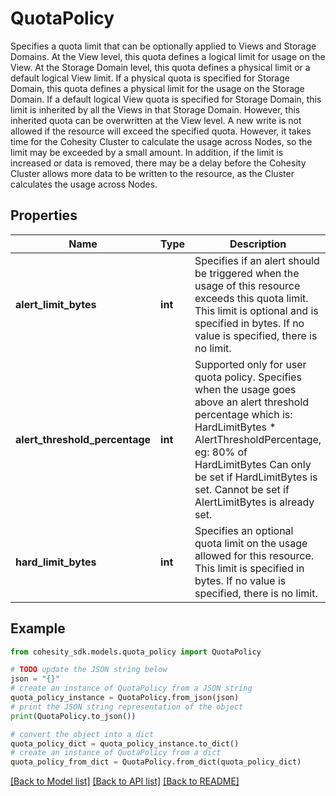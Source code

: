 # QuotaPolicy

Specifies a quota limit that can be optionally applied to Views and Storage Domains. At the View level, this quota defines a logical limit for usage on the View. At the Storage Domain level, this quota defines a physical limit or a default logical View limit. If a physical quota is specified for Storage Domain, this quota defines a physical limit for the usage on the Storage Domain. If a default logical View quota is specified for Storage Domain, this limit is inherited by all the Views in that Storage Domain. However, this inherited quota can be overwritten at the View level. A new write is not allowed if the resource will exceed the specified quota. However, it takes time for the Cohesity Cluster to calculate the usage across Nodes, so the limit may be exceeded by a small amount. In addition, if the limit is increased or data is removed, there may be a delay before the Cohesity Cluster allows more data to be written to the resource, as the Cluster calculates the usage across Nodes.

## Properties

Name | Type | Description | Notes
------------ | ------------- | ------------- | -------------
**alert_limit_bytes** | **int** | Specifies if an alert should be triggered when the usage of this resource exceeds this quota limit. This limit is optional and is specified in bytes. If no value is specified, there is no limit. | [optional] 
**alert_threshold_percentage** | **int** | Supported only for user quota policy. Specifies when the usage goes above an alert threshold percentage which is: HardLimitBytes * AlertThresholdPercentage, eg: 80% of HardLimitBytes Can only be set if HardLimitBytes is set. Cannot be set if AlertLimitBytes is already set. | [optional] 
**hard_limit_bytes** | **int** | Specifies an optional quota limit on the usage allowed for this resource. This limit is specified in bytes. If no value is specified, there is no limit. | [optional] 

## Example

```python
from cohesity_sdk.models.quota_policy import QuotaPolicy

# TODO update the JSON string below
json = "{}"
# create an instance of QuotaPolicy from a JSON string
quota_policy_instance = QuotaPolicy.from_json(json)
# print the JSON string representation of the object
print(QuotaPolicy.to_json())

# convert the object into a dict
quota_policy_dict = quota_policy_instance.to_dict()
# create an instance of QuotaPolicy from a dict
quota_policy_from_dict = QuotaPolicy.from_dict(quota_policy_dict)
```
[[Back to Model list]](../README.md#documentation-for-models) [[Back to API list]](../README.md#documentation-for-api-endpoints) [[Back to README]](../README.md)


